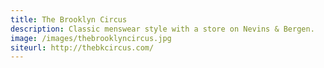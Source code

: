 ```yaml
---
title: The Brooklyn Circus
description: Classic menswear style with a store on Nevins & Bergen.
image: /images/thebrooklyncircus.jpg
siteurl: http://thebkcircus.com/
---
```

